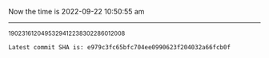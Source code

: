 Now the time is 2022-09-22 10:50:55 am

---

<small>1902316120495329412238302286012008</small>

```txt
Latest commit SHA is: e979c3fc65bfc704ee0990623f204032a66fcb0f
```
